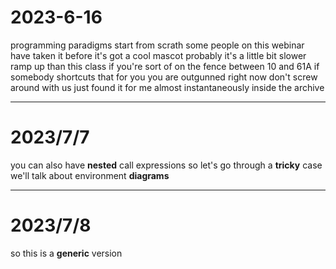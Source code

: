 # 2023-6-16

programming paradigms
start from scrath
some people on this webinar have taken it before
it's got a cool mascot
probably it's a little bit slower ramp up than this class
if you're sort of on the fence between 10 and 61A
if somebody shortcuts that for you
you are outgunned right now
don't screw around with us
just found it for me almost instantaneously
inside the archive

---
# 2023/7/7

you can also have **nested** call expressions
so let's go through a **tricky** case
we'll talk about environment **diagrams**

--- 
# 2023/7/8

so this is a **generic** version




